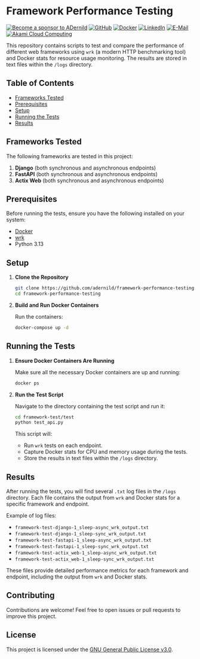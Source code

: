 # Framework Performance Testing

[![Become a sponsor to ADernild](https://img.shields.io/static/v1?label=Sponsor&message=%E2%9D%A4&logo=GitHub&color=%23fe8e86)](https://github.com/sponsors/ADernild "Become a sponsor to ADernild")
[![GitHub](https://img.shields.io/github/followers/adernild?label=follow&style=social)](https://github.com/ADernild "Follow ADernild on GitHub")
[![Docker](https://img.shields.io/badge/Docker-white?style=flat-round&logo=docker&logoColor=#1D63ED)](https://hub.docker.com/u/adernild "Follow ADernild on Docker Hub")
[![LinkedIn](https://img.shields.io/badge/-Alexander_Dernild-blue?style=flat-round&logo=Linkedin&logoColor=white&link=https://linkedin.com/in/alexander-dernild)](https://linkedin.com/in/alexander-dernild "Connect with me on LinkedIn")
[![E-Mail](https://img.shields.io/badge/E_mail-8B89CC?style=flat-round&logo=protonmail&logoColor=white)](mailto:alex@dernild.dk)
[![Akami Cloud Computing](https://img.shields.io/badge/Cloud_Hosting-s?style=flat-round&logo=akamai&logoColor=%230096D6&labelColor=white&color=white)](https://www.linode.com/lp/refer/?r=a1236b8e74912ccb090628165fa6bf21cb52968f "Get a $100 credit on Linode Cloud")


This repository contains scripts to test and compare the performance of different web frameworks using `wrk` (a modern HTTP benchmarking tool) and Docker stats for resource usage monitoring. The results are stored in text files within the `/logs` directory.

## Table of Contents

- [Frameworks Tested](#frameworks-tested)
- [Prerequisites](#prerequisites)
- [Setup](#setup)
- [Running the Tests](#running-the-tests)
- [Results](#results)

## Frameworks Tested

The following frameworks are tested in this project:

1. **Django** (both synchronous and asynchronous endpoints)
2. **FastAPI** (both synchronous and asynchronous endpoints)
3. **Actix Web** (both synchronous and asynchronous endpoints)

## Prerequisites

Before running the tests, ensure you have the following installed on your system:

- [Docker](https://docs.docker.com/get-docker/)
- [wrk](https://github.com/wg/wrk)
- Python 3.13

## Setup

1. **Clone the Repository**

   ```sh
   git clone https://github.com/adernild/framework-performance-testing.git
   cd framework-performance-testing
   ```
2. **Build and Run Docker Containers**

   Run the containers:

      ```sh
      docker-compose up -d
      ```

## Running the Tests

1. **Ensure Docker Containers Are Running**

   Make sure all the necessary Docker containers are up and running:

   ```sh
   docker ps
   ```

2. **Run the Test Script**

   Navigate to the directory containing the test script and run it:

   ```sh
   cd framework-test/test
   python test_api.py
   ```

   This script will:
   - Run `wrk` tests on each endpoint.
   - Capture Docker stats for CPU and memory usage during the tests.
   - Store the results in text files within the `/logs` directory.

## Results

After running the tests, you will find several `.txt` log files in the `/logs` directory. Each file contains the output from `wrk` and Docker stats for a specific framework and endpoint.

Example of log files:

- `framework-test-django-1_sleep-async_wrk_output.txt`
- `framework-test-django-1_sleep-sync_wrk_output.txt`
- `framework-test-fastapi-1_sleep-async_wrk_output.txt`
- `framework-test-fastapi-1_sleep-sync_wrk_output.txt`
- `framework-test-actix_web-1_sleep-async_wrk_output.txt`
- `framework-test-actix_web-1_sleep-sync_wrk_output.txt`

These files provide detailed performance metrics for each framework and endpoint, including the output from `wrk` and Docker stats.

## Contributing

Contributions are welcome! Feel free to open issues or pull requests to improve this project.

## License

This project is licensed under the [GNU General Public License v3.0](LICENSE).
